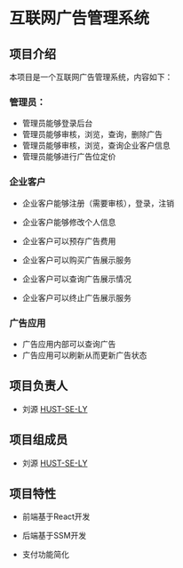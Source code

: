 # 互联网广告管理系统

## 项目介绍

本项目是一个互联网广告管理系统，内容如下：

### 管理员：

- 管理员能够登录后台
- 管理员能够审核，浏览，查询，删除广告
- 管理员能够审核，浏览，查询企业客户信息
- 管理员能够进行广告位定价

### 企业客户

- 企业客户能够注册（需要审核），登录，注销
- 企业客户能够修改个人信息
- 企业客户可以预存广告费用

- 企业客户可以购买广告展示服务
- 企业客户可以查询广告展示情况
- 企业客户可以终止广告展示服务

### 广告应用

- 广告应用内部可以查询广告
- 广告应用可以刷新从而更新广告状态



## 项目负责人

- 刘源	[HUST-SE-LY](https://github.com/HUST-SE-LY)



## 项目组成员

- 刘源	[HUST-SE-LY](https://github.com/HUST-SE-LY)



## 项目特性

- 前端基于React开发
- 后端基于SSM开发

- 支付功能简化
